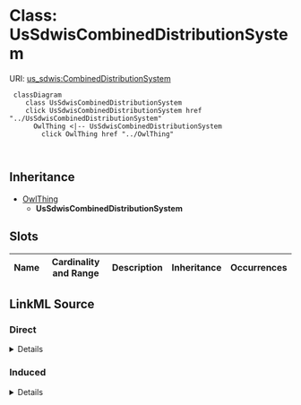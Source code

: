 

# Class: UsSdwisCombinedDistributionSystem





URI: [us_sdwis:CombinedDistributionSystem](http://sawgraph.spatialai.org/v1/us-sdwis#CombinedDistributionSystem)






```mermaid
 classDiagram
    class UsSdwisCombinedDistributionSystem
    click UsSdwisCombinedDistributionSystem href "../UsSdwisCombinedDistributionSystem"
      OwlThing <|-- UsSdwisCombinedDistributionSystem
        click OwlThing href "../OwlThing"
      
      
```





## Inheritance
* [OwlThing](../classes/OwlThing.md)
    * **UsSdwisCombinedDistributionSystem**



## Slots

| Name | Cardinality and Range | Description | Inheritance | Occurrences |
| ---  | --- | --- | --- | --- |














## LinkML Source

<!-- TODO: investigate https://stackoverflow.com/questions/37606292/how-to-create-tabbed-code-blocks-in-mkdocs-or-sphinx -->

### Direct

<details>

```yaml
name: us_sdwis_CombinedDistributionSystem
from_schema: okns:hydrology-kg
exact_mappings:
- http://sawgraph.spatialai.org/v1/us-sdwis#CombinedDistributionSystem
rank: 1000
is_a: owl_Thing
class_uri: us_sdwis:CombinedDistributionSystem

```
</details>

### Induced

<details>

```yaml
name: us_sdwis_CombinedDistributionSystem
from_schema: okns:hydrology-kg
exact_mappings:
- http://sawgraph.spatialai.org/v1/us-sdwis#CombinedDistributionSystem
rank: 1000
is_a: owl_Thing
class_uri: us_sdwis:CombinedDistributionSystem

```
</details>